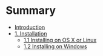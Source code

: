 # Summary

* [Introduction](README.md)
* [1. Installation](installation/installation.md)
   * [1.1 Installing on OS X or Linux](installation/installing_on_os_x_or_linux.md)
   * [1.2 Installing on Windows](installation/installing_on_windows.md) 

